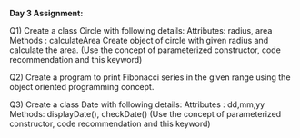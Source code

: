 **Day 3 Assignment:** 

Q1) Create a class Circle with following details: 
  Attributes: radius, area
  Methods  : calculateArea
  Create object of circle with given radius and calculate the area. 
  (Use the concept of parameterized constructor, code recommendation and this keyword)

Q2) Create a program to print Fibonacci series in the given range using the object oriented programming concept. 

Q3) Create a class Date with following details:
  Attributes : dd,mm,yy
  Methods: displayDate(), checkDate()
  (Use the concept of parameterized constructor, code recommendation and this keyword)

